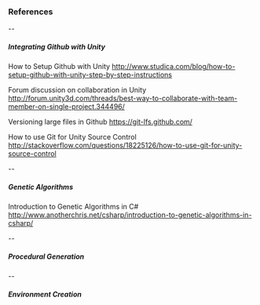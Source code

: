 ### References ###

--

##### Integrating Github with Unity #####

How to Setup Github with Unity
http://www.studica.com/blog/how-to-setup-github-with-unity-step-by-step-instructions

Forum discussion on collaboration in Unity
http://forum.unity3d.com/threads/best-way-to-collaborate-with-team-member-on-single-project.344496/

Versioning large files in Github
https://git-lfs.github.com/

How to use Git for Unity Source Control
http://stackoverflow.com/questions/18225126/how-to-use-git-for-unity-source-control

--

##### Genetic Algorithms #####

Introduction to Genetic Algorithms in C#
http://www.anotherchris.net/csharp/introduction-to-genetic-algorithms-in-csharp/

--

##### Procedural Generation ######

--

##### Environment Creation ######

